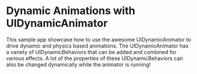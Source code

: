 # Dynamic Animations with UIDynamicAnimator

This sample app showcase how to use the awesome UIDynamicAnimator to drive dynamic and physics based animations.
The UIDynamicAnimator has a variety of UIDynamicBehaviors that can be added and combined for various effects. A lot of the properties of these UIDynamicBehaviors can also be changed dynamically while the animator is running!
